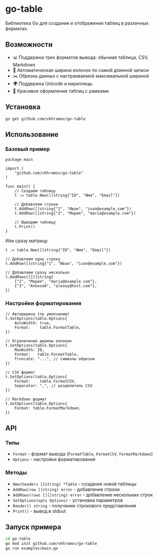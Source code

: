 
# go-table

Библиотека Go для создания и отображения таблиц в различных форматах.

## Возможности

- 📊 Поддержка трех форматов вывода: обычная таблица, CSV, Markdown
- 📏 Автоматическая ширина колонок по самой длинной записи
- ✂️ Обрезка данных с настраиваемой максимальной шириной
- 🌍 Поддержка Unicode и кириллицы
- 🎨 Красивое оформление таблиц с рамками

## Установка

```
go get github.com/vkhramov/go-table
```

## Использование

### Базовый пример

```
package main

import (
    "github.com/vkhramov/go-table"
)

func main() {
    // Создаем таблицу
    t := table.New([]string{"ID", "Имя", "Email"})
    
    // Добавляем строки
    t.AddRow([]string{"1", "Иван", "ivan@example.com"})
    t.AddRow([]string{"2", "Мария", "maria@example.com"})
    
    // Выводим таблицу
    t.Print()
}
```

Или сразу матрицу

```
t := table.New([]string{"ID", "Имя", "Email"})

// Добавляем одну строку
t.AddRow([]string{"1", "Иван", "ivan@example.com"})

// Добавляем сразу несколько
t.AddRows([][]string{
    {"2", "Мария", "maria@example.com"},
    {"3", "Алексей", "alexey@host.com"},
})
```

### Настройки форматирования

```
// Автоширина (по умолчанию)
t.SetOptions(table.Options{
    AutoWidth: true,
    Format:    table.FormatTable,
})

// Ограничение ширины колонок
t.SetOptions(table.Options{
    MaxWidth: 20,
    Format:   table.FormatTable,
    Truncate: "...", // символы обрезки
})

// CSV формат
t.SetOptions(table.Options{
    Format:    table.FormatCSV,
    Separator: ",", // разделитель CSV
})

// Markdown формат
t.SetOptions(table.Options{
    Format: table.FormatMarkdown,
})
```

## API

### Типы

- `Format` - формат вывода (`FormatTable`, `FormatCSV`, `FormatMarkdown`)
- `Options` - настройки форматирования

### Методы

- `New(headers []string) *Table` - создание новой таблицы
- `AddRow(row []string) error` - добавление строки
- `AddRows(rows [][]string) error` - добавление нескольких строк
- `SetOptions(opts Options)` - установка параметров
- `Render() string` - получение строкового представления
- `Print()` - вывод в stdout

## Запуск примера

```bash
cd go-table
go mod init github.com/vkhramov/go-table
go run examples/main.go
```
